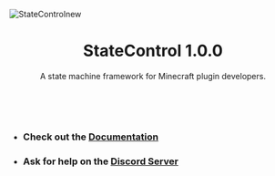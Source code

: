 ![StateControlnew](https://user-images.githubusercontent.com/67430834/215279037-12290399-bbe5-46a4-b221-8978e643ff94.png)

<h1 align="center">StateControl 1.0.0</h1>
<p align="center">A state machine framework for Minecraft plugin developers.</p>

<br><br><br>

* ### Check out the [Documentation]()
* ### Ask for help on the [Discord Server]()

